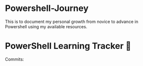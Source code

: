 # Powershell-Journey
This is to document my personal growth from novice to advance in Powershell using my available resources.
# PowerShell Learning Tracker 🚀
Commits:    <!-- This line will auto-update -->
